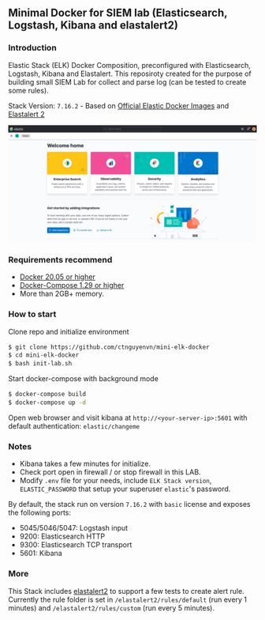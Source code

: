 ## Minimal Docker for SIEM lab (Elasticsearch, Logstash, Kibana and elastalert2)

### Introduction

Elastic Stack (ELK) Docker Composition, preconfigured with Elasticsearch, Logstash, Kibana and Elastalert. This reposiroty created for the purpose of building small SIEM Lab for collect and parse log (can be tested to create some rules).

Stack Version: `7.16.2` - Based on [Official Elastic Docker Images](https://www.docker.elastic.co/) and [Elastalert 2](https://github.com/jertel/elastalert2) 

![](./images/elk-stack.png)

### Requirements recommend

- [Docker 20.05 or higher](https://docs.docker.com/install/)
- [Docker-Compose 1.29 or higher](https://docs.docker.com/compose/install/)
- More than 2GB+ memory.

### How to start

Clone repo and initialize environment

```bash
$ git clone https://github.com/ctnguyenvn/mini-elk-docker
$ cd mini-elk-docker
$ bash init-lab.sh
```

Start docker-compose with background mode

```bash
$ docker-compose build
$ docker-compose up -d
```

Open web browser and visit kibana at `http://<your-server-ip>:5601` with default authentication: `elastic/changeme`

### Notes

- Kibana takes a few minutes for initialize.
- Check port open in firewall / or stop firewall in this LAB.
- Modify `.env` file for your needs, include `ELK Stack version`, `ELASTIC_PASSWORD` that setup your superuser `elastic`'s password.

By default, the stack run on version `7.16.2` with `basic` license and exposes the following ports:

- 5045/5046/5047: Logstash input
- 9200: Elasticsearch HTTP
- 9300: Elasticsearch TCP transport
- 5601: Kibana

### More

This Stack includes [elastalert2](https://github.com/jertel/elastalert2) to support a few tests to create alert rule. Currently the rule folder is set in `/elastalert2/rules/default` (run every 1 minutes) and `/elastalert2/rules/custom` (run every 5 minutes).
